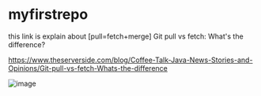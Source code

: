 # myfirstrepo
this link is explain about [pull=fetch+merge] Git pull vs fetch: What's the difference?
    
  https://www.theserverside.com/blog/Coffee-Talk-Java-News-Stories-and-Opinions/Git-pull-vs-fetch-Whats-the-difference

![image](https://github.com/JeevanReddyDeshmukh/myfirstrepo/assets/149348236/640c2002-a84c-47f9-9de5-a537936d81bb)
